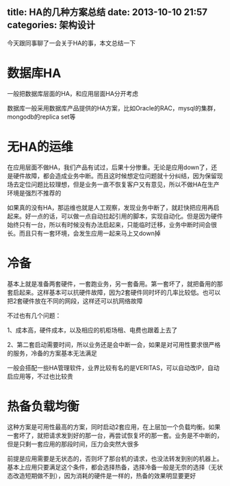 title: HA的几种方案总结
date: 2013-10-10 21:57
categories: 架构设计 
---
今天跟同事聊了一会关于HA的事，本文总结一下
<!--more-->

# 数据库HA

一般把数据库层面的HA，和应用层面HA分开考虑

数据库一般采用数据库产品提供的HA方案，比如Oracle的RAC，mysql的集群，mongodb的replica set等

# 无HA的运维

在应用层面不做HA，我们产品有试过，后果十分惨重。无论是应用down了，还是硬件故障，都会造成业务中断。而且这时候想定位问题就十分纠结，因为保留现场去定位问题比较理想，但是业务一直不恢复客户又有意见，所以不做HA在生产环境是强烈不推荐的

如果真的没有HA，那运维也就是人工观察，发现业务中断了，就赶快把应用再启起来。好一点的话，可以做一点自动拉起引用的脚本，实现自动化。但是因为硬件始终只有一台，所以有时候没有办法启起来，只能临时迁移，业务中断时间会很长。而且只有一套环境，会发生应用一起来马上又down掉

# 冷备

基本上就是准备两套硬件，一套跑业务，另一套备用。第一套坏了，就把备用的那套启起来。这样基本可以抗硬件故障，因为2套硬件同时坏的几率比较低。也可以把2套硬件放在不同的网段，这样还可以抗网络故障

不过也有几个问题：

1、成本高，硬件成本，以及相应的机柜场租、电费也跟着上去了

2、第二套启动需要时间，所以业务还是会中断一会，如果是对可用性要求很严格的服务，冷备的方案基本无法满足

一般会搭配一些HA管理软件，业界比较有名的是VERITAS，可以自动改IP，自动启应用等，不过也比较贵

# 热备负载均衡

这种方案是可用性最高的方案，同时启动2套应用，在上层加一个负载均衡。如果一套坏了，就把请求发到好的那一台，再尝试恢复坏的那一套。业务是不中断的，但是只剩一套应用的那段时间，压力会突然大很多

前提是应用需要是无状态的，否则坏了那台机的请求，也没法转发到别的机器上。基本上应用只要满足这个条件，都会选择热备，选择冷备一般是无奈的选择（无状态改造短期做不到），因为消耗的硬件是一样的，热备的效果明显要更好